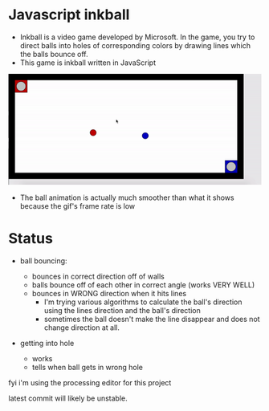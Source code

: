 # Javascript inkball
 - Inkball is a video game developed by Microsoft. In the game, you try to direct balls into holes of corresponding colors by drawing lines which the balls bounce off.
 - This game is inkball written in JavaScript

![](inkball_gif2.gif)

- The ball animation is actually much smoother than what it shows because the gif's frame rate is low

# Status
  - ball bouncing:
    - bounces in correct direction off of walls
    - balls bounce off of each other in correct angle (works VERY WELL)
    - bounces in WRONG direction when it hits lines
      - I'm trying various algorithms to calculate the ball's direction using the lines direction and the ball's direction
      - sometimes the ball doesn't make the line disappear and does not change direction at all.

  - getting into hole
    - works
    - tells when ball gets in wrong hole

fyi i'm using the processing editor for this project

latest commit will likely be unstable.


